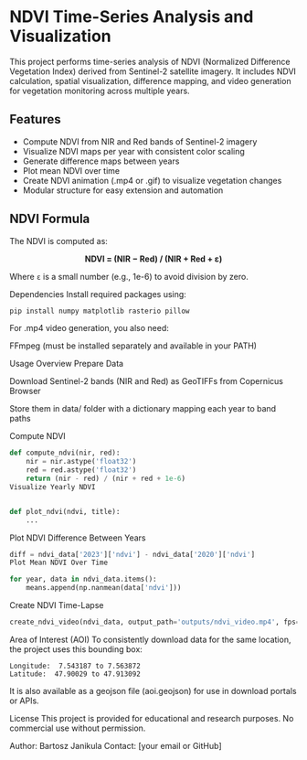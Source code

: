 # NDVI Time-Series Analysis and Visualization

This project performs time-series analysis of NDVI (Normalized Difference Vegetation Index) derived from Sentinel-2 satellite imagery. It includes NDVI calculation, spatial visualization, difference mapping, and video generation for vegetation monitoring across multiple years.

## Features

- Compute NDVI from NIR and Red bands of Sentinel-2 imagery
- Visualize NDVI maps per year with consistent color scaling
- Generate difference maps between years
- Plot mean NDVI over time
- Create NDVI animation (.mp4 or .gif) to visualize vegetation changes
- Modular structure for easy extension and automation

## NDVI Formula

The NDVI is computed as:

<div align="center"><strong>
NDVI = (NIR − Red) / (NIR + Red + ε)
</strong></div>

Where `ε` is a small number (e.g., 1e-6) to avoid division by zero.


Dependencies
Install required packages using:
``` python
pip install numpy matplotlib rasterio pillow
```
For .mp4 video generation, you also need:

FFmpeg (must be installed separately and available in your PATH)

Usage Overview
Prepare Data

Download Sentinel-2 bands (NIR and Red) as GeoTIFFs from Copernicus Browser

Store them in data/ folder with a dictionary mapping each year to band paths

Compute NDVI

``` python
def compute_ndvi(nir, red):
    nir = nir.astype('float32')
    red = red.astype('float32')
    return (nir - red) / (nir + red + 1e-6)
Visualize Yearly NDVI
```
``` python

def plot_ndvi(ndvi, title):
    ...
```

Plot NDVI Difference Between Years

``` python
diff = ndvi_data['2023']['ndvi'] - ndvi_data['2020']['ndvi']
Plot Mean NDVI Over Time
```
``` python
for year, data in ndvi_data.items():
    means.append(np.nanmean(data['ndvi']))
```
Create NDVI Time-Lapse

``` python
create_ndvi_video(ndvi_data, output_path='outputs/ndvi_video.mp4', fps=1)
```
Area of Interest (AOI)
To consistently download data for the same location, the project uses this bounding box:

```vbnet
Longitude:  7.543187 to 7.563872  
Latitude:  47.90029 to 47.913092
```
It is also available as a geojson file (aoi.geojson) for use in download portals or APIs.

License
This project is provided for educational and research purposes. No commercial use without permission.

Author: Bartosz Janikula
Contact: [your email or GitHub]
